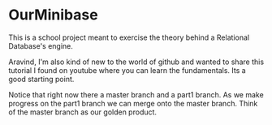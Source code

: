 # OurMinibase
This is a school project meant to exercise the theory behind a Relational Database's engine.

Aravind, I'm also kind of new to the world of github and wanted to share this tutorial I found on youtube where you can learn the fundamentals. Its a good starting point.

Notice that right now there a master branch and a part1 branch. As we make progress on the part1 branch we can merge onto the master branch. Think of the master branch as our golden product.
